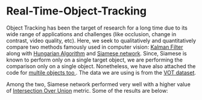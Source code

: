 # Real-Time-Object-Tracking

Object Tracking has been the target of research for a long time due to its wide range of applications and challenges (like occlusion, change in contrast, video quality, etc). Here, we seek to qualitatively and quantitatively compare two methods famously used in computer vision: [Kalman Filter](http://www.bzarg.com/p/how-a-kalman-filter-works-in-pictures/) along with [Hungarian Algorithm](https://www.topcoder.com/community/data-science/data-science-tutorials/assignment-problem-and-hungarian-algorithm/) and [Siamese network](https://www.cs.cmu.edu/~rsalakhu/papers/oneshot1.pdf). Since, Siamese is known to perform only on a single target object, we are performing the comparison only on a single object. Nonetheless, we have also attached the code for [multile objects too ](https://github.com/AKASHKADEL/Real-Time-Object-Tracking/tree/master/kalman_filter_multi_object_tracking/multi%20object%20tracking). The data we are using is from the [VOT dataset](http://www.votchallenge.net/vot2016/dataset.html).

Among the two, Siamese network performed very well with a higher value of [Intersection Over Union](https://www.pyimagesearch.com/2016/11/07/intersection-over-union-iou-for-object-detection/) metric. Some of the results are below:

